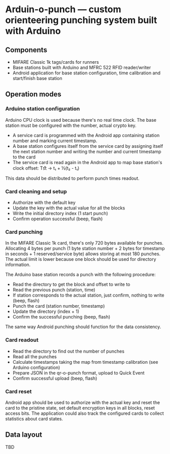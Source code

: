 # Arduin-o-punch — custom orienteering punching system built with Arduino

## Components

* MIFARE Classic 1k tags/cards for runners
* Base stations built with Arduino and MFRC 522 RFID reader/writer
* Android application for base station configuration, time calibration and
    start/finish base station

## Operation modes

### Arduino station configuration

Arduino CPU clock is used because there's no real time clock. The base station
must be configured with the number, actual crypto key.

* A service card is programmed with the Android app containing station number
    and marking current timestamp.
* A base station configures itself from the
    service card by assigning itself the next station number and writing the
    number and current timestamp to the card
* The service card is read again in the Android app to map base station's clock
    offset: Tﬆ -> t₁ + ½(t₂ - t₁)

This data should be distributed to perform punch times readout.

### Card cleaning and setup

* Authorize with the default key
* Update the key with the actual value for all the blocks
* Write the initial directory index (1 start punch)
* Confirm operation successful (beep, flash)

### Card punching

In the MIFARE Classic 1k card, there's only 720 bytes available for punches.
Allocating 4 bytes per punch (1 byte station number + 2 bytes for timestamp in
seconds + 1 reserved/service byte) allows storing at most 180 punches. The
actual limit is lower because one block should be used for directory
information.

The Arduino base station records a punch with the following procedure:

* Read the directory to get the block and offset to write to
* Read the previous punch (station, time)
* If station corresponds to the actual station, just confirm, nothing to write
    (beep, flash)
* Punch the card (station number, timestamp)
* Update the directory (index + 1)
* Confirm the successful punching (beep, flash)

The same way Android punching should function for the data consistency.

### Card readout

* Read the directory to find out the number of punches
* Read all the punches
* Calculate timestamps taking the map from timestamp calibration (see Arduino
    configuration)
* Prepare JSON in the qr-o-punch format, upload to Quick Event
* Confirm successful upload (beep, flash)

### Card reset

Android app should be used to authorize with the actual key and reset the card
to the pristine state, set default encryption keys in all blocks, reset access
bits.
The application could also track the configured cards to collect statistics
about card states.

## Data layout

TBD

